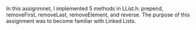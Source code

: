 In this assignmnet, I implemented 5 methods in LList.h: prepend, removeFirst, removeLast, removeElement, and reverse. 
The purpose of this assignment was to become familiar with Linked Lists.
